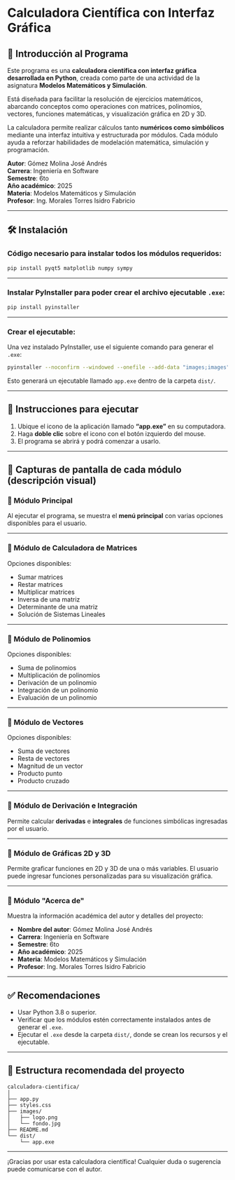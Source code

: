 
# Calculadora Científica con Interfaz Gráfica

## 📘 Introducción al Programa

Este programa es una **calculadora científica con interfaz gráfica desarrollada en Python**, creada como parte de una actividad de la asignatura **Modelos Matemáticos y Simulación**.

Está diseñada para facilitar la resolución de ejercicios matemáticos, abarcando conceptos como operaciones con matrices, polinomios, vectores, funciones matemáticas, y visualización gráfica en 2D y 3D.

La calculadora permite realizar cálculos tanto **numéricos como simbólicos** mediante una interfaz intuitiva y estructurada por módulos. Cada módulo ayuda a reforzar habilidades de modelación matemática, simulación y programación.

**Autor**: Gómez Molina José Andrés  
**Carrera**: Ingeniería en Software  
**Semestre**: 6to  
**Año académico**: 2025  
**Materia**: Modelos Matemáticos y Simulación  
**Profesor**: Ing. Morales Torres Isidro Fabricio  

---

## 🛠 Instalación

### Código necesario para instalar todos los módulos requeridos:

```bash
pip install pyqt5 matplotlib numpy sympy
```

---

### Instalar PyInstaller para poder crear el archivo ejecutable `.exe`:

```bash
pip install pyinstaller
```

---

### Crear el ejecutable:

Una vez instalado PyInstaller, use el siguiente comando para generar el `.exe`:

```bash
pyinstaller --noconfirm --windowed --onefile --add-data "images;images" --add-data "styles.css;." app.py
```

Esto generará un ejecutable llamado `app.exe` dentro de la carpeta `dist/`.

---

## 🚀 Instrucciones para ejecutar

1. Ubique el icono de la aplicación llamado **“app.exe”** en su computadora.
2. Haga **doble clic** sobre el icono con el botón izquierdo del mouse.
3. El programa se abrirá y podrá comenzar a usarlo.

---

## 🧩 Capturas de pantalla de cada módulo (descripción visual)

### 🔹 Módulo Principal

Al ejecutar el programa, se muestra el **menú principal** con varias opciones disponibles para el usuario.

---

### 🔹 Módulo de Calculadora de Matrices

Opciones disponibles:

- Sumar matrices  
- Restar matrices  
- Multiplicar matrices  
- Inversa de una matriz  
- Determinante de una matriz  
- Solución de Sistemas Lineales

---

### 🔹 Módulo de Polinomios

Opciones disponibles:

- Suma de polinomios  
- Multiplicación de polinomios  
- Derivación de un polinomio  
- Integración de un polinomio  
- Evaluación de un polinomio

---

### 🔹 Módulo de Vectores

Opciones disponibles:

- Suma de vectores  
- Resta de vectores  
- Magnitud de un vector  
- Producto punto  
- Producto cruzado

---

### 🔹 Módulo de Derivación e Integración

Permite calcular **derivadas** e **integrales** de funciones simbólicas ingresadas por el usuario.

---

### 🔹 Módulo de Gráficas 2D y 3D

Permite graficar funciones en 2D y 3D de una o más variables. El usuario puede ingresar funciones personalizadas para su visualización gráfica.

---

### 🔹 Módulo "Acerca de"

Muestra la información académica del autor y detalles del proyecto:

- **Nombre del autor**: Gómez Molina José Andrés  
- **Carrera**: Ingeniería en Software  
- **Semestre**: 6to  
- **Año académico**: 2025  
- **Materia**: Modelos Matemáticos y Simulación  
- **Profesor**: Ing. Morales Torres Isidro Fabricio

---

## ✅ Recomendaciones

- Usar Python 3.8 o superior.
- Verificar que los módulos estén correctamente instalados antes de generar el `.exe`.
- Ejecutar el `.exe` desde la carpeta `dist/`, donde se crean los recursos y el ejecutable.

---

## 📁 Estructura recomendada del proyecto

```
calculadora-cientifica/
│
├── app.py
├── styles.css
├── images/
│   ├── logo.png
│   └── fondo.jpg
├── README.md
└── dist/
    └── app.exe
```

---

¡Gracias por usar esta calculadora científica! Cualquier duda o sugerencia puede comunicarse con el autor.
